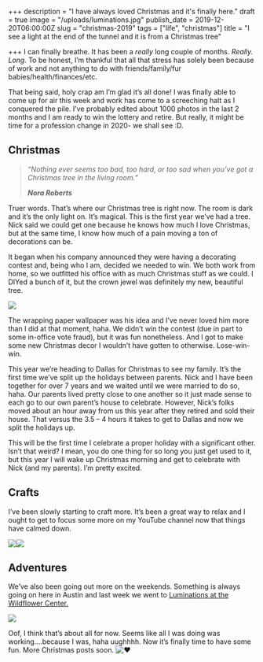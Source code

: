 +++
description = "I have always loved Christmas and it's finally here."
draft = true
image = "/uploads/luminations.jpg"
publish_date = 2019-12-20T06:00:00Z
slug = "christmas-2019"
tags = ["life", "christmas"]
title = "I see a light at the end of the tunnel and it is from a Christmas tree"

+++
I can finally breathe. It has been a _really_ long couple of months. _Really. Long._ To be honest, I’m thankful that all that stress has solely been because of work and not anything to do with friends/family/fur babies/health/finances/etc.

That being said, holy crap am I’m glad it’s all done! I was finally able to come up for air this week and work has come to a screeching halt as I conquered the pile. I’ve probably edited about 1000 photos in the last 2 months and I am ready to win the lottery and retire. But really, it might be time for a profession change in 2020- we shall see :D.

## Christmas

> _“Nothing ever seems too bad, too hard, or too sad when you’ve got a Christmas tree in the living room.”_
>
> **_Nora Roberts_**

Truer words. That’s where our Christmas tree is right now. The room is dark and it’s the only light on. It’s magical. This is the first year we’ve had a tree. Nick said we could get one because he knows how much I love Christmas, but at the same time, I know how much of a pain moving a ton of decorations can be.

It began when his company announced they were having a decorating contest and, being who I am, decided we needed to win. We both work from home, so we outfitted his office with as much Christmas stuff as we could. I DIYed a bunch of it, but the crown jewel was definitely my new, beautiful tree.

![](/uploads/christmas-office.jpg)

The wrapping paper wallpaper was his idea and I’ve never loved him more than I did at that moment, haha. We didn’t win the contest (due in part to some in-office vote fraud), but it was fun nonetheless. And I got to make some new Christmas decor I wouldn’t have gotten to otherwise. Lose-win-win.

This year we’re heading to Dallas for Christmas to see my family. It’s the first time we’ve split up the holidays between parents. Nick and I have been together for over 7 years and we waited until we were married to do so, haha. Our parents lived pretty close to one another so it just made sense to each go to our own parent’s house to celebrate. However, Nick’s folks moved about an hour away from us this year after they retired and sold their house. That versus the 3.5 – 4 hours it takes to get to Dallas and now we split the holidays up.

This will be the first time I celebrate a proper holiday with a significant other. Isn’t that weird? I mean, you do one thing for so long you just get used to it, but this year I will wake up Christmas morning and get to celebrate with Nick (and my parents). I’m pretty excited.

## Crafts

I’ve been slowly starting to craft more. It’s been a great way to relax and I ought to get to focus some more on my YouTube channel now that things have calmed down.

![](/uploads/cardboard-house.jpg)![](/uploads/holiday-wreath.jpg)

## Adventures

We’ve also been going out more on the weekends. Something is always going on here in Austin and last week we went to [Luminations at the Wildflower Center.](https://do512family.com/luminations-at-wildflower-center/)

![](/uploads/luminations.jpg)

Oof, I think that’s about all for now. Seems like all I was doing was working….because I was, haha uughhhh. Now it’s finally time to have some fun. More Christmas posts soon. ![❤](https://s0.wp.com/wp-content/mu-plugins/wpcom-smileys/twemoji/2/svg/2764.svg)